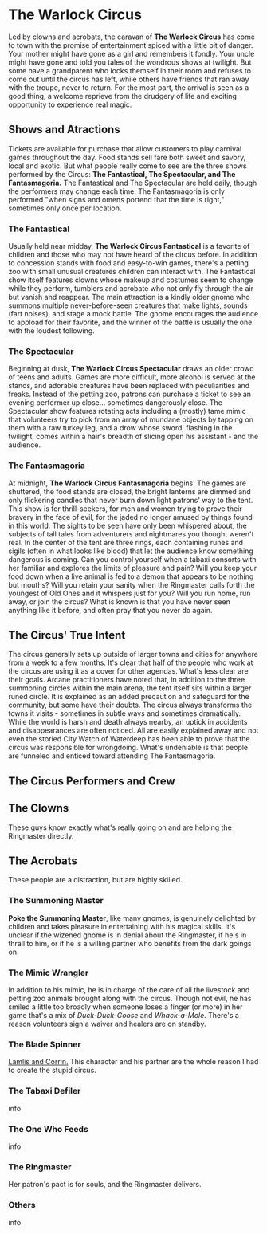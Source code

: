 # The Warlock Circus

Led by clowns and acrobats, the caravan of **The Warlock Circus** has come to town with the promise of entertainment spiced with a little bit of danger. Your mother might have gone as a girl and remembers it fondly. Your uncle might have gone and told you tales of the wondrous shows at twilight. But some have a grandparent who locks themself in their room and refuses to come out until the circus has left, while others have friends that ran away with the troupe, never to return. For the most part, the arrival is seen as a good thing, a welcome reprieve from the drudgery of life and exciting opportunity to experience real magic.

## Shows and Atractions

Tickets are available for purchase that allow customers to play carnival games throughout the day. Food stands sell fare both sweet and savory, local and exotic. But what people really come to see are the three shows performed by the Circus: **The Fantastical, The Spectacular, and The Fantasmagoria.** The Fantastical and The Spectacular are held daily, though the performers may change each time. The Fantasmagoria is only performed "when signs and omens portend that the time is right," sometimes only once per location.

### The Fantastical

Usually held near midday, **The Warlock Circus Fantastical** is a favorite of children and those who may not have heard of the circus before. In addition to concession stands with food and easy-to-win games, there's a petting zoo with small unusual creatures children can interact with. The Fantastical show itself features clowns whose makeup and costumes seem to change while they perform, tumblers and acrobate who not only fly through the air but vanish and reappear. The main attraction is a kindly older gnome who summons multiple never-before-seen creatures that make lights, sounds (fart noises), and stage a mock battle. The gnome encourages the audience to appload for their favorite, and the winner of the battle is usually the one with the loudest following.

### The Spectacular

Beginning at dusk, **The Warlock Circus Spectacular** draws an older crowd of teens and adults. Games are more difficult, more alcohol is served at the stands, and adorable creatures have been replaced with peculiarities and freaks. Instead of the petting zoo, patrons can purchase a ticket to see an evening performer up close... sometimes dangerously close. The Spectacular show features rotating acts including a (mostly) tame mimic that volunteers try to pick from an array of mundane objects by tapping on them with a raw turkey leg, and a drow whose sword, flashing in the twilight, comes within a hair's breadth of slicing open his assistant - and the audience.

### The Fantasmagoria

At midnight, **The Warlock Circus Fantasmagoria** begins. The games are shuttered, the food stands are closed, the bright lanterns are dimmed and only flickering candles that never burn down light patrons' way to the tent. This show is for thrill-seekers, for men and women trying to prove their bravery in the face of evil, for the jaded no longer amused by things found in this world. The sights to be seen have only been whispered about, the subjects of tall tales from adventurers and nightmares you thought weren't real. In the center of the tent are three rings, each containing runes and sigils (often in what looks like blood) that let the audience know something dangerous is coming. Can you control yourself when a tabaxi consorts with her familiar and explores the limits of pleasure and pain? Will you keep your food down when a live animal is fed to a demon that appears to be nothing but mouths? Will you retain your sanity when the Ringmaster calls forth the youngest of Old Ones and it whispers just for you? Will you run home, run away, or join the circus? What is known is that you have never seen anything like it before, and often pray that you never do again.

## The Circus' True Intent

The circus generally sets up outside of larger towns and cities for anywhere from a week to a few months. It's clear that half of the people who work at the circus are using it as a cover for other agendas. What's less clear are their goals. Arcane practitioners have noted that, in addition to the three summoning circles within the main arena, the tent itself sits within a larger runed circle. It is explained as an added precaution and safeguard for the community, but some have their doubts. The circus always transforms the towns it visits - sometimes in subtle ways and sometimes dramatically. While the world is harsh and death always nearby, an uptick in accidents and disappearances are often noticed. All are easily explained away and not even the storied City Watch of Waterdeep has been able to prove that the circus was responsible for wrongdoing. What's undeniable is that people are funneled and enticed toward attending The Fantasmagoria.

## The Circus Performers and Crew

## The Clowns

These guys know exactly what's really going on and are helping the Ringmaster directly.

## The Acrobats

These people are a distraction, but are highly skilled.

### The Summoning Master

**Poke the Summoning Master**, like many gnomes, is genuinely delighted by children and takes pleasure in entertaining with his magical skills. It's unclear if the wizened gnome is in denial about the Ringmaster, if he's in thrall to him, or if he is a willing partner who benefits from the dark goings on.

### The Mimic Wrangler

In addition to his mimic, he is in charge of the care of all the livestock and petting zoo animals brought along with the circus. Though not evil, he has smiled a little too broadly when someone loses a finger (or more) in her game that's a mix of *Duck-Duck-Goose* and *Whack-a-Mole*. There's a reason volunteers sign a waiver and healers are on standby.

### The Blade Spinner

[Lamlis and Corrin.](https://github.com/losttrain68/character-ideas/blob/main/lamlis-corrin.md#lamlis--corrin) This character and his partner are the whole reason I had to create the stupid circus.

### The Tabaxi Defiler

info

### The One Who Feeds

info

### The Ringmaster

Her patron's pact is for souls, and the Ringmaster delivers.

### Others

info

